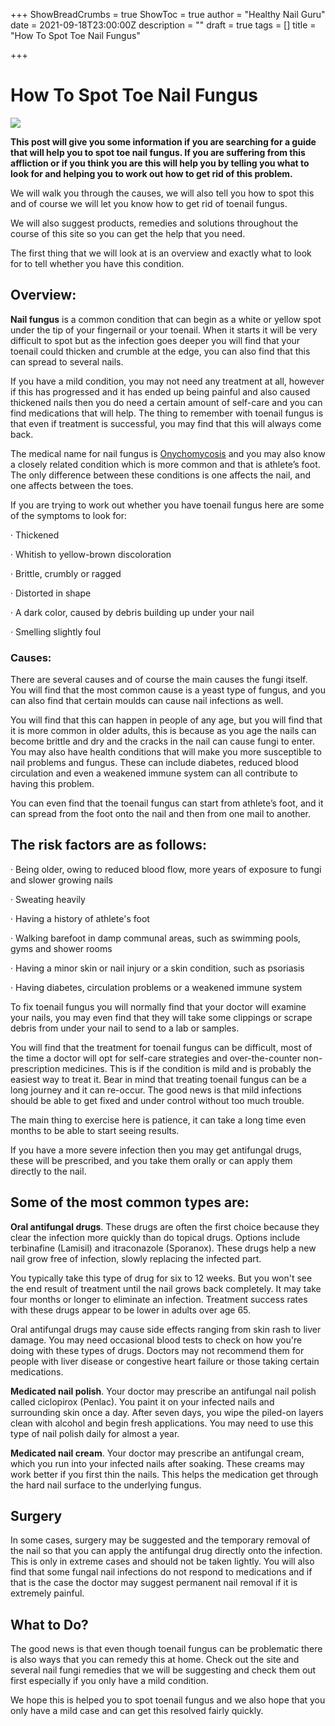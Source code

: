 +++
ShowBreadCrumbs = true
ShowToc = true
author = "Healthy Nail Guru"
date = 2021-09-18T23:00:00Z
description = ""
draft = true
tags = []
title = "How To Spot Toe Nail Fungus"

+++
# How To Spot Toe Nail Fungus

![](/uploads/how-soon-ngu-7vz3dtqdt3q-unsplash.jpg)

**This post will give you some information if you are searching for a guide that will help you to spot toe nail fungus. If you are suffering from this affliction or if you think you are this will help you by telling you what to look for and helping you to work out how to get rid of this problem.**

We will walk you through the causes, we will also tell you how to spot this and of course we will let you know how to get rid of toenail fungus.

We will also suggest products, remedies and solutions throughout the course of this site so you can get the help that you need.

The first thing that we will look at is an overview and exactly what to look for to tell whether you have this condition.

## Overview:

**Nail fungus** is a common condition that can begin as a white or yellow spot under the tip of your fingernail or your toenail. When it starts it will be very difficult to spot but as the infection goes deeper you will find that your toenail could thicken and crumble at the edge, you can also find that this can spread to several nails.

If you have a mild condition, you may not need any treatment at all, however if this has progressed and it has ended up being painful and also caused thickened nails then you do need a certain amount of self-care and you can find medications that will help. The thing to remember with toenail fungus is that even if treatment is successful, you may find that this will always come back.

The medical name for nail fungus is [Onychomycosis]() and you may also know a closely related condition which is more common and that is athlete’s foot. The only difference between these conditions is one affects the nail, and one affects between the toes.

If you are trying to work out whether you have toenail fungus here are some of the symptoms to look for:

· Thickened

· Whitish to yellow-brown discoloration

· Brittle, crumbly or ragged

· Distorted in shape

· A dark color, caused by debris building up under your nail

· Smelling slightly foul

### Causes:

There are several causes and of course the main causes the fungi itself. You will find that the most common cause is a yeast type of fungus, and you can also find that certain moulds can cause nail infections as well.

You will find that this can happen in people of any age, but you will find that it is more common in older adults, this is because as you age the nails can become brittle and dry and the cracks in the nail can cause fungi to enter. You may also have health conditions that will make you more susceptible to nail problems and fungus. These can include diabetes, reduced blood circulation and even a weakened immune system can all contribute to having this problem.

You can even find that the toenail fungus can start from athlete’s foot, and it can spread from the foot onto the nail and then from one mail to another.

## The risk factors are as follows:

· Being older, owing to reduced blood flow, more years of exposure to fungi and slower growing nails

· Sweating heavily

· Having a history of athlete's foot

· Walking barefoot in damp communal areas, such as swimming pools, gyms and shower rooms

· Having a minor skin or nail injury or a skin condition, such as psoriasis

· Having diabetes, circulation problems or a weakened immune system

To fix toenail fungus you will normally find that your doctor will examine your nails, you may even find that they will take some clippings or scrape debris from under your nail to send to a lab or samples.

You will find that the treatment for toenail fungus can be difficult, most of the time a doctor will opt for self-care strategies and over-the-counter non-prescription medicines. This is if the condition is mild and is probably the easiest way to treat it. Bear in mind that treating toenail fungus can be a long journey and it can re-occur. The good news is that mild infections should be able to get fixed and under control without too much trouble.

The main thing to exercise here is patience, it can take a long time even months to be able to start seeing results.

If you have a more severe infection then you may get antifungal drugs, these will be prescribed, and you take them orally or can apply them directly to the nail.

## Some of the most common types are:

**Oral antifungal drugs**. These drugs are often the first choice because they clear the infection more quickly than do topical drugs. Options include terbinafine (Lamisil) and itraconazole (Sporanox). These drugs help a new nail grow free of infection, slowly replacing the infected part.

You typically take this type of drug for six to 12 weeks. But you won't see the end result of treatment until the nail grows back completely. It may take four months or longer to eliminate an infection. Treatment success rates with these drugs appear to be lower in adults over age 65.

Oral antifungal drugs may cause side effects ranging from skin rash to liver damage. You may need occasional blood tests to check on how you're doing with these types of drugs. Doctors may not recommend them for people with liver disease or congestive heart failure or those taking certain medications.

**Medicated nail polish**. Your doctor may prescribe an antifungal nail polish called ciclopirox (Penlac). You paint it on your infected nails and surrounding skin once a day. After seven days, you wipe the piled-on layers clean with alcohol and begin fresh applications. You may need to use this type of nail polish daily for almost a year.

**Medicated nail cream**. Your doctor may prescribe an antifungal cream, which you run into your infected nails after soaking. These creams may work better if you first thin the nails. This helps the medication get through the hard nail surface to the underlying fungus.

## **Surgery**

In some cases, surgery may be suggested and the temporary removal of the nail so that you can apply the antifungal drug directly onto the infection. This is only in extreme cases and should not be taken lightly. You will also find that some fungal nail infections do not respond to medications and if that is the case the doctor may suggest permanent nail removal if it is extremely painful.

## What to Do?

The good news is that even though toenail fungus can be problematic there is also ways that you can remedy this at home. Check out the site and several nail fungi remedies that we will be suggesting and check them out first especially if you only have a mild condition.

We hope this is helped you to spot toenail fungus and we also hope that you only have a mild case and can get this resolved fairly quickly.